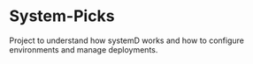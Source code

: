 # System-Picks
Project to understand how systemD works and how to configure environments and manage deployments.

